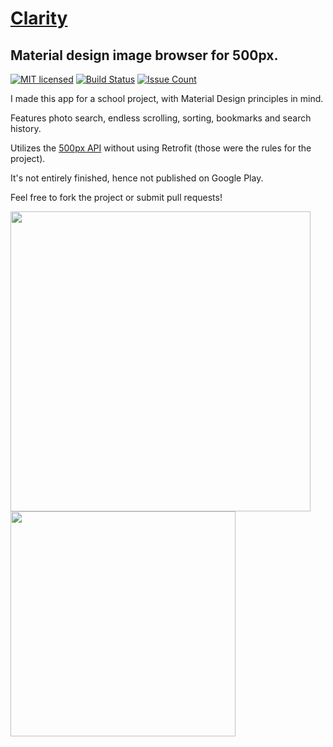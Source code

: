 # [Clarity](https://trebuhd.github.io/android/2016/05/30/clarity-500px.html)
## Material design image browser for 500px.

[![MIT licensed](https://img.shields.io/badge/license-MIT-blue.svg)](#) [![Build Status](https://travis-ci.org/TrebuhD/Clarity.svg?branch=master)](https://travis-ci.org/TrebuhD/Clarity)
[![Issue Count](https://codeclimate.com/github/TrebuhD/Clarity/badges/issue_count.svg)](https://codeclimate.com/github/TrebuhD/Clarity)

I made this app for a school project, with Material Design principles in mind.

Features photo search, endless scrolling, sorting, bookmarks and search history.

Utilizes the [500px API](https://github.com/500px/api-documentation) without using Retrofit (those were the rules for the project).

It's not entirely finished, hence not published on Google Play.

Feel free to fork the project or submit pull requests!

<img src="https://trebuhd.github.io/assets/images/clarityPhotoDetails.png" width="480">
<img src="https://trebuhd.github.io/assets/images/claritySort.png" width="360">
